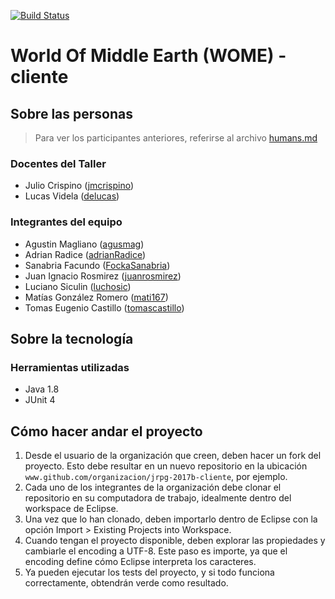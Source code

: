 [![Build Status](https://travis-ci.org/Bitseller/jrpg-2017b-cliente.svg?branch=master)](https://travis-ci.org/Bitseller/jrpg-2017b-cliente)
# World Of Middle Earth (WOME) - cliente

## Sobre las personas

> Para ver los participantes anteriores, referirse al archivo [humans.md](humans.md)

### Docentes del Taller

* Julio Crispino ([jmcrispino](https://github.com/jmcrispino))
* Lucas Videla ([delucas](https://github.com/delucas))

### Integrantes del equipo

* Agustin Magliano ([agusmag](https://github.com/agusmag))
* Adrian Radice ([adrianRadice](https://github.com/adrianRadice))
* Sanabria Facundo ([FockaSanabria](https://github.com/FockaSanabria))
* Juan Ignacio Rosmirez ([juanrosmirez](https://github.com/juanrosmirez))
* Luciano Siculin ([luchosic](https://github.com/luchosic))
* Matías González Romero ([mati167](https://github.com/mati167))
* Tomas Eugenio Castillo ([tomascastillo](https://github.com/tomascastillo))

## Sobre la tecnología

### Herramientas utilizadas

* Java 1.8
* JUnit 4

## Cómo hacer andar el proyecto

1. Desde el usuario de la organización que creen, deben hacer un fork del proyecto. Esto debe resultar en un nuevo repositorio en la ubicación `www.github.com/organizacion/jrpg-2017b-cliente`, por ejemplo.
2. Cada uno de los integrantes de la organización debe clonar el repositorio en su computadora de trabajo, idealmente dentro del workspace de Eclipse.
3. Una vez que lo han clonado, deben importarlo dentro de Eclipse con la opción Import > Existing Projects into Workspace.
4. Cuando tengan el proyecto disponible, deben explorar las propiedades y cambiarle el encoding a UTF-8. Este paso es importe, ya que el encoding define cómo Eclipse interpreta los caracteres.
5. Ya pueden ejecutar los tests del proyecto, y si todo funciona correctamente, obtendrán verde como resultado.
